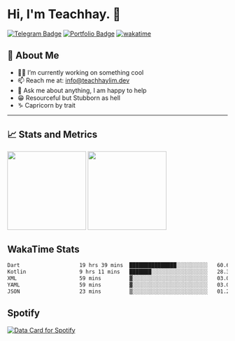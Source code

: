 <div align="start">
  <h1>Hi, I'm Teachhay. 👋</h1>
</div>

<!-- ![Lurkers](https://visitor-badge.glitch.me/badge?page_id=teachhaylim.teachhaylim) -->
<!-- [![Facebook Badge](https://img.shields.io/badge/-Facebook-4267B2?logo=facebook&logoColor=white)](https://www.facebook.com/TeachhayLim12) -->
<!-- [![Upwork Badge](https://img.shields.io/badge/-Upwork-1fa817?style=flat-square&logo=upwork&logoColor=white)](https://www.upwork.com/freelancers/~01d3959ec5727136e6) -->
<!-- [![Linkedin Badge](https://img.shields.io/badge/-LinkedIn-0e76a8?style=flat-square&logo=Linkedin&logoColor=white)](https://www.linkedin.com/in/teachhay-lim-840372214/) -->
[![Telegram Badge](https://img.shields.io/badge/-Telegram-229ED9?style=flat-square&logo=Telegram&logoColor=white)](https://t.me/Yagi_Raijin)
[![Portfolio Badge](https://img.shields.io/badge/-Portfolio-668F80?style=flat-square&logo=gnometerminal&logoColor=white)](https://teachhaylim.dev/)
[![wakatime](https://wakatime.com/badge/user/1994304e-59ca-4f17-bdc0-44c969ec28d5.svg)](https://wakatime.com/@1994304e-59ca-4f17-bdc0-44c969ec28d5)

## 🧑 About Me

- 👩‍💻 I’m currently working on something cool
- 📫 Reach me at: <info@teachhaylim.dev>
- 💬 Ask me about anything, I am happy to help
- 😁 Resourceful but Stubborn as hell
- ♑ Capricorn by trait
<!-- 
## 🎉 Fun facts

- 💻 A JavaScript, Flutter & Dart enthusiast
- ♑ Capricorn by trait -->

---

## 📈 Stats and Metrics

<p>
  <img height="180em" src="https://github-readme-stats.vercel.app/api?username=teachhaylim&show_icons=true&hide_border=true&count_private=true&include_all_commits=true&theme=graywhite"/>

  <img height="180em" src="https://github-readme-stats.vercel.app/api/top-langs/?username=teachhaylim&exclude_repo=KNN-Image-Classification&show_icons=true&hide_border=true&layout=compact&langs_count=8"/>
</p>

## WakaTime Stats

<!--START_SECTION:waka-->

```txt
Dart                   19 hrs 39 mins  ███████████████░░░░░░░░░░   60.64 %
Kotlin                 9 hrs 11 mins   ███████░░░░░░░░░░░░░░░░░░   28.35 %
XML                    59 mins         ▓░░░░░░░░░░░░░░░░░░░░░░░░   03.05 %
YAML                   59 mins         ▓░░░░░░░░░░░░░░░░░░░░░░░░   03.05 %
JSON                   23 mins         ▒░░░░░░░░░░░░░░░░░░░░░░░░   01.21 %
```

<!--END_SECTION:waka-->

## Spotify

<a href="https://data-card-for-spotify.herokuapp.com/card?user_id=pyutugroo2wq770ysj6wc9xo1">
  <img src="https://data-card-for-spotify.herokuapp.com/api/card?user_id=pyutugroo2wq770ysj6wc9xo1" alt="Data Card for Spotify">
</a>

<!-- <a href="https://github.com/anuraghazra/github-readme-stats">
  <img align="center" src="https://github-readme-stats.vercel.app/api/pin/?username=anuraghazra&repo=github-readme-stats" />
</a>
<a href="https://github.com/anuraghazra/convoychat">
  <img align="center" src="https://github-readme-stats.vercel.app/api/pin/?username=anuraghazra&repo=convoychat" />
</a> -->

<!-- ![Teachhay's wakatime stats](https://github-readme-stats.vercel.app/api/wakatime?username=shadowgmr) -->

<!-- ## 🛡️ My GitHub Stats -->

<!-- ![My github stats](https://github-readme-stats.vercel.app/api?username=teachhaylim&show_icons=true&hide_border=true&&count_private=true&include_all_commits=true) -->

<!-- ## 👩‍💻 Most used languages -->

<!-- ![Most used languages](https://github-readme-stats.vercel.app/api/top-langs/?username=teachhaylim&exclude_repo=KNN-Image-Classification&show_icons=true&hide_border=true&layout=compact&langs_count=8) -->

<!-- ## 🚀 Published projects -->
